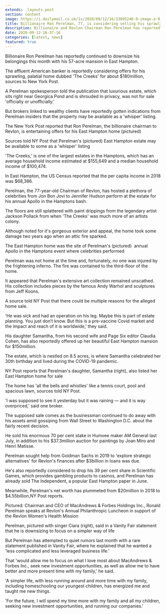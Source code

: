 ```yaml
---
extends: _layouts.post
section: content
image: https://i.dailymail.co.uk/1s/2020/09/12/16/33095240-0-image-a-9_1599924288689.jpg 
title: Billionaire Ron Perelman, 77, is considering selling his sprawling 57-acre estate for $180million 
description: Billionaire and Revlon Chairman Ron Perelman has reportedly entertaining offers for his estate in East Hampton, New York, for around $180million after downsizing on other assets. 
date: 2020-09-12-16-37-16 
categories: [latest, news] 
featured: true 
--- 
```

Billionaire Ron Perelman has reportedly continued to downsize his belongings this month with his 57-acre mansion in East Hampton.

The affluent American banker is reportedly considering offers for his sprawling, palatial home dubbed 'The Creeks' for about $180million, sources to New York Post.

A Perelman spokesperson told the publication that luxurious estate, which sits right near Georgica Pond and is shrouded in privacy, was not for sale 'officially or unofficially.'

But brokers linked to wealthy clients have reportedly gotten indications from Perelman insiders that the property may be available as a 'whisper' listing.

The New York Post reported that Ron Perelman, the billionaire chairman to Revlon, is entertaining offers for his East Hampton home (pictured)

Sources told NY Post that Perelman's (pictured) East Hampton estate may be available to some as a 'whisper' listing

'The Creeks,' is one of the largest estates in the Hamptons, which has an average household income estimated at $155,649 and a median household income of $100,474. 

In East Hampton, the US Census reported that the per capita income in 2018 was $68,386. 

Perelman, the 77-year-old Chairman of Revlon, has hosted a plethora of celebrities from Jon Bon Jovi to Jennifer Hudson perform at the estate for his annual Apollo in the Hamptons bash. 

The floors are still splattered with paint drippings from the legendary artist Jackson Pollack from when 'The Creeks' was much more of an artists colony. 

Although noted for it's gorgeous exterior and appeal, the home took some damage two years ago when an attic fire sparked. 

The East Hampton home was the site of Perelman's (pictured)  annual Apollo in the Hamptons event where celebrities performed 

Perelman was not home at the time and, fortunately, no one was injured by the frightening inferno. The fire was contained to the third-floor of the home.

It appeared that Perelman's extensive art collection remained unscathed. His collection includes pieces by the famous Andy Warhol and sculptures from Jeff Koons.

A source told NY Post that there could be multiple reasons for the alleged home sale.

'He was sick and had an operation on his leg. Maybe this is part of estate planning. You just don’t know. But this is a pre-vaccine Covid market and the impact and reach of it is worldwide,' they said. 

His daughter Samantha, from his second wife and Page Six editor Claudia Cohen, has also reportedly offered up her beautiful East Hampton mansion for $150million.

The estate, which is nestled on 8.5 acres, is where Samantha celebrated her 30th birthday and lived during the COVID-19 pandemic.

NY Post reports that Perelman's daughter, Samantha (right), also listed her East Hampton home for sale 

The home has 'all the bells and whistles' like a tennis court, pool and spacious lawn, sources told NY Post.

'I was supposed to see it yesterday but it was raining — and it is way overpriced,' said one broker.

The supposed sale comes as the businessman continued to do away with his assets amid gossiping from Wall Street to Washington D.C. about the fairly recent decision.

He sold his enormous 70 per cent stake in Humvee maker AM General last July, in addition to his $37.3million auction for paintings by Joan Miro and Henri Matisse.

Perelman sought help from Goldman Sachs in 2019 to 'explore strategic alternatives' for Revlon's finances after $3billion in loans was due.  

He's also reportedly considered to drop his 39 per cent share in Scientific Games, which provides gambling products to casinos, and Perelman has already sold The Independent, a popular East Hampton paper in June.  

Meanwhile, Perelman's net worth has plummeted from $20million in 2018 to $4.55billion,NY Post reports.

Pictured: Chairman and CEO of MacAndrews & Forbes Holdings Inc., Ronald Perelman speaks at Revlon's Annual Philanthropic Luncheon in support of the Revlon Women's Health Mission

Perelman, pictured with singer Ciara (right), said in a Vanity Fair statement that he is downsizing to focus on a simpler way of life

But Perelman has attempted to quiet rumors last month with a rare statement published in Vanity Fair, where he explained that he wanted a 'less complicated and less leveraged business life.'

That 'would allow me to focus on what I love most about MacAndrews & Forbes Inc., seek new investment opportunities, as well as allow me to have better and more present time with my family,' he said.

'A simpler life, with less running around and more time with my family, including homeschooling our youngest children, has energized me and taught me new things. 

'For the future, I will spend my time more with my family and all my children, seeking new investment opportunities, and running our companies.'      

